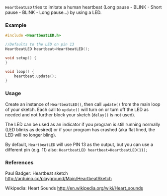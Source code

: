 ``HeartbeatLED`` tries to imitate a human heartbeat (Long pause - BLINK - Short pause - BLINK - Long pause...) by using a LED.

### Example

```cpp
#include <HeartbeatLED.h>

//Defaults to the LED on pin 13
HeartbeatLED heartbeat=HeartbeatLED();

void setup() {                
}

void loop() {
	heartbeat.update();
}
```

### Usage

Create an instance of ``HeartbeatLED()``, then call ``update()`` from the main loop of your sketch. Each call to ``update()`` will turn on or turn off the LED as needed and not further block your sketch (``delay()`` is not used). 

The LED can be used as an indicator if you program is still running normally (LED blinks as desired) or if your program has crashed (aka flat lined, the LED will no longer bling).

By default, ``HeartbeatLED`` will use PIN 13 as the output, but you can use a different pin (e.g. 11) also: 
``HeartbeatLED heartbeat=HeartbeatLED(11); ``

### References 

Paul Badger: Heartbeat sketch
http://arduino.cc/playground/Main/HeartbeatSketch

Wikipedia: Heart Sounds
http://en.wikipedia.org/wiki/Heart_sounds


